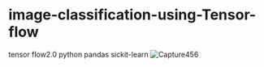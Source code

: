 # image-classification-using-Tensor-flow
tensor flow2.0  python pandas sickit-learn
![Capture456](https://github.com/MuzammilArshad/image-classification-using-Tensor-flow/assets/81909337/bff72a66-1c33-4a72-8da5-64028580928d)

